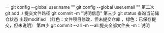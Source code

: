 一
git config --global user.name ""
git config --global user.email ""
第二次
git add ./    提交文件路径
git commit -m "说明信息"
第三步
git status 查询当前储仓状态  出现modified （红色：文件项目修改，但未提交仓库 ，绿色：已保存提交，但未说明） 
第四步
git commit --all -m   --all:提交全部文件夹  -m：说明